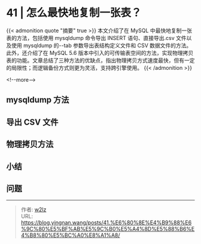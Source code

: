 # 41 | 怎么最快地复制一张表？


{{&lt; admonition quote &#34;摘要&#34; true &gt;}}
本文介绍了在 MySQL 中最快地复制一张表的方法，包括使用 mysqldump 命令导出 INSERT 语句、直接导出.csv 文件以及使用 mysqldump 的--tab 参数导出表结构定义文件和 CSV 数据文件的方法。此外，还介绍了在 MySQL 5.6 版本中引入的可传输表空间的方法，实现物理拷贝表的功能。文章总结了三种方法的优缺点，指出物理拷贝方式速度最快，但有一定的局限性；而逻辑备份方式则更为灵活，支持跨引擎使用。
{{&lt; /admonition &gt;}}

&lt;!--more--&gt;

## mysqldump 方法

## 导出 CSV 文件

## 物理拷贝方法

## 小结

## 问题


---

> 作者: [w2lz](https://github.com/w2lz)  
> URL: https://blog.yingnan.wang/posts/41.%E6%80%8E%E4%B9%88%E6%9C%80%E5%BF%AB%E5%9C%B0%E5%A4%8D%E5%88%B6%E4%B8%80%E5%BC%A0%E8%A1%A8/  

